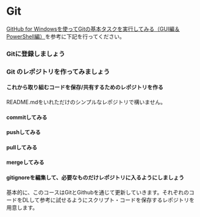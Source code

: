 # Git

[GitHub for Windowsを使ってGitの基本タスクを実行してみる（GUI編＆PowerShell編）](http://dev.classmethod.jp/etc/github-for-windows/)を参考に下記を行ってください。

### Gitに登録しましょう

### Git のレポジトリを作ってみましょう
#### これから取り組むコードを保存/共有するためのレポジトリを作る
README.mdをいれただけのシンプルなレポジトリで構いません。

#### commitしてみる

#### pushしてみる

#### pullしてみる

#### mergeしてみる

#### gitignoreを編集して、必要なものだけレポジトリに入るようにしましょう

基本的に、このコースはGitとGithubを通じて更新していきます。それぞれのコードをDLして参考に試せるようにスクリプト・コードを保存するレポジトリを用意します。